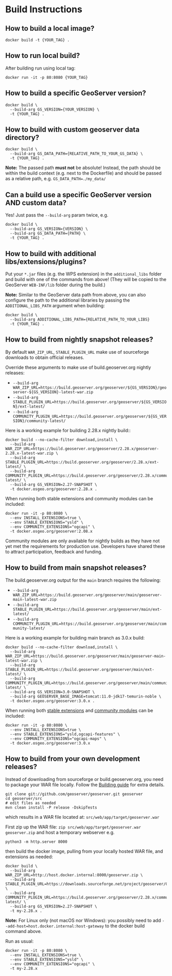 # Build Instructions

## How to build a local image?

```shell
docker build -t {YOUR_TAG} .
```

## How to run local build?

After building run using local tag:

```shell
docker run -it -p 80:8080 {YOUR_TAG}
```

## How to build a specific GeoServer version?

```shell
docker build \
  --build-arg GS_VERSION={YOUR_VERSION} \
  -t {YOUR_TAG} .
```

## How to build with custom geoserver data directory?

```shell
docker build \
  --build-arg GS_DATA_PATH={RELATIVE_PATH_TO_YOUR_GS_DATA} \
  -t {YOUR_TAG} .
```

**Note:** The passed path **must not** be absolute! Instead, the path should be within the build context (e.g. next to the Dockerfile) and should be passed as a relative path, e.g. `GS_DATA_PATH=./my_data/`

## Can a build use a specific GeoServer version AND custom data?

Yes! Just pass the `--build-arg` param twice, e.g.

```shell
docker build \
  --build-arg GS_VERSION={VERSION} \
  --build-arg GS_DATA_PATH={PATH} \
  -t {YOUR_TAG} .
```

## How to build with additional libs/extensions/plugins?

Put your `*.jar` files (e.g. the WPS extension) in the `additional_libs` folder and build with one of the commands from above! (They will be copied to the GeoServer `WEB-INF/lib` folder during the build.)

**Note:** Similar to the GeoServer data path from above, you can also configure the path to the additional libraries by passing the `ADDITIONAL_LIBS_PATH` argument when building:

```shell
docker build \
  --build-arg ADDITIONAL_LIBS_PATH={RELATIVE_PATH_TO_YOUR_LIBS}
  -t {YOUR_TAG} .
```

## How to build from nightly snapshot releases?

By default ``WAR_ZIP_URL``, ``STABLE_PLUGIN_URL`` make use of sourceforge downloads to obtain official releases.

Override these arguments to make use of build.geoserver.org nightly releases:

* ``--build-arg WAR_ZIP_URL=https://build.geoserver.org/geoserver/${GS_VERSION}/geoserver-${GS_VERSION}-latest-war.zip``
* ``--build-arg STABLE_PLUGIN_URL=https://build.geoserver.org/geoserver/${GS_VERSION}/ext-latest/``
* ``--build-arg COMMUNITY_PLUGIN_URL=https://build.geoserver.org/geoserver/${GS_VERSION}/community-latest/``

Here is a working example for building 2.28.x nightly build::
```
docker build --no-cache-filter download,install \
  --build-arg WAR_ZIP_URL=https://build.geoserver.org/geoserver/2.28.x/geoserver-2.28.x-latest-war.zip \
  --build-arg STABLE_PLUGIN_URL=https://build.geoserver.org/geoserver/2.28.x/ext-latest/ \
  --build-arg COMMUNITY_PLUGIN_URL=https://build.geoserver.org/geoserver/2.28.x/community-latest/ \
  --build-arg GS_VERSION=2.27-SNAPSHOT \
  -t docker.osgeo.org/geoserver:2.28.x .
```

When running both stable extensions and community modules can be included:

```
docker run -it -p 80:8080 \
  --env INSTALL_EXTENSIONS=true \
  --env STABLE_EXTENSIONS="ysld" \
  --env COMMUNITY_EXTENSIONS="ogcapi" \
  -t docker.osgeo.org/geoserver:2.08.x 
```

Community modules are only available for nightly builds as they have not yet met the requirements for production use. Developers have shared these to attract participation, feedback and funding.

## How to build from main snapshot releases?

The build.geoserver.org output for the ``main`` branch requires the following:

* ``--build-arg WAR_ZIP_URL=https://build.geoserver.org/geoserver/main/geoserver-main-latest-war.zip``
* ``--build-arg STABLE_PLUGIN_URL=https://build.geoserver.org/geoserver/main/ext-latest/``
* ``--build-arg COMMUNITY_PLUGIN_URL=https://build.geoserver.org/geoserver/main/community-latest/``


Here is a working example for building main branch as 3.0.x build:
```
docker build --no-cache-filter download,install \
  --build-arg WAR_ZIP_URL=https://build.geoserver.org/geoserver/main/geoserver-main-latest-war.zip \
  --build-arg STABLE_PLUGIN_URL=https://build.geoserver.org/geoserver/main/ext-latest/ \
  --build-arg COMMUNITY_PLUGIN_URL=https://build.geoserver.org/geoserver/main/community-latest/ \
  --build-arg GS_VERSION=3.0-SNAPSHOT \
  --build-arg GEOSERVER_BASE_IMAGE=tomcat:11.0-jdk17-temurin-noble \
  -t docker.osgeo.org/geoserver:3.0.x .
```

When running both [stable extensions](https://build.geoserver.org/geoserver/main/ext-latest/) and [community modules](https://build.geoserver.org/geoserver/main/community-latest/) can be included:

```
docker run -it -p 80:8080 \
  --env INSTALL_EXTENSIONS=true \
  --env STABLE_EXTENSIONS="ysld,ogcapi-features" \
  --env COMMUNITY_EXTENSIONS="ogcapi-maps" \
  -t docker.osgeo.org/geoserver:3.0.x
```

## How to build from your own development releases?

Instead of downloading from sourceforge or build.geoserver.org, you need to package your WAR file locally.  Follow the [Building guide](https://docs.geoserver.org/latest/en/developer/maven-guide/index.html#building) for extra details.

```
git clone git://github.com/geoserver/geoserver.git geoserver
cd geoserver/src
# edit files as needed
mvn clean install -P release -DskipTests
```
which results in a WAR file located at: `src/web/app/target/geoserver.war`

First zip up the WAR file: `zip src/web/app/target/geoserver.war geoserver.zip`
and host a temporary webserver e.g.
```
python3 -m http.server 8000
```
then build the docker image, pulling from your locally hosted WAR file, and extensions as needed:
```
docker build \
  --build-arg WAR_ZIP_URL=http://host.docker.internal:8000/geoserver.zip \
  --build-arg STABLE_PLUGIN_URL=https://downloads.sourceforge.net/project/geoserver/GeoServer/2.27.2/extensions \
  --build-arg COMMUNITY_PLUGIN_URL=https://build.geoserver.org/geoserver/2.28.x/community-latest/ \
  --build-arg GS_VERSION=2.27-SNAPSHOT \
  -t my-2.28.x .
```

**Note:** For Linux only (not macOS nor Windows): you possibly need to add `--add-host=host.docker.internal:host-gateway` to the docker build command above.

Run as usual:
```
docker run -it -p 80:8080 \
  --env INSTALL_EXTENSIONS=true \
  --env STABLE_EXTENSIONS="ysld" \
  --env COMMUNITY_EXTENSIONS="ogcapi" \
  -t my-2.28.x
```